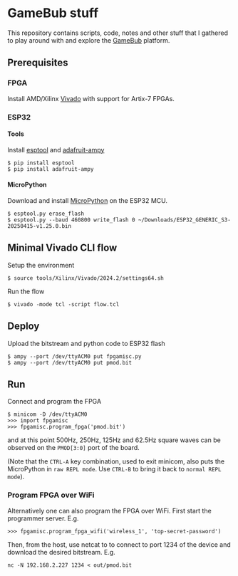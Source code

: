 # GameBub stuff
This repository contains scripts, code, notes and other stuff that I gathered
to play around with and explore the
[GameBub](https://github.com/elipsitz/gamebub) platform.

## Prerequisites

### FPGA
Install AMD/Xilinx
[Vivado](https://www.amd.com/en/products/software/adaptive-socs-and-fpgas/vivado.html)
with support for Artix-7 FPGAs.

### ESP32

#### Tools
Install [esptool](https://docs.espressif.com/projects/esptool/en/latest/esp32/) and [adafruit-ampy](https://pypi.org/project/adafruit-ampy/)
```
$ pip install esptool
$ pip install adafruit-ampy
```

#### MicroPython
Download and install [MicroPython](https://micropython.org/download/ESP32_GENERIC_S3/) on the ESP32 MCU.
```
$ esptool.py erase_flash
$ esptool.py --baud 460800 write_flash 0 ~/Downloads/ESP32_GENERIC_S3-20250415-v1.25.0.bin
```

## Minimal Vivado CLI flow
Setup the environment
```
$ source tools/Xilinx/Vivado/2024.2/settings64.sh
```
Run the flow
```
$ vivado -mode tcl -script flow.tcl
```

## Deploy
Upload the bitstream and python code to ESP32 flash
```
$ ampy --port /dev/ttyACM0 put fpgamisc.py
$ ampy --port /dev/ttyACM0 put pmod.bit
```

## Run
Connect and program the FPGA
```
$ minicom -D /dev/ttyACM0
>>> import fpgamisc
>>> fpgamisc.program_fpga('pmod.bit')
```
and at this point 500Hz, 250Hz, 125Hz and 62.5Hz square waves can be observed on the
`PMOD[3:0]` port of the board.

(Note that the `CTRL-A` key combination, used to exit minicom, also puts the
MicroPython in `raw REPL mode`. Use `CTRL-B` to bring it back to `normal REPL
mode`).

### Program FPGA over WiFi
Alternatively one can also program the FPGA over WiFi. First start the
programmer server. E.g.
```
>>> fpgamisc.program_fpga_wifi('wireless_1', 'top-secret-password')
```
Then, from the host, use netcat to to connect to port 1234 of the device and
download the desired bitstream. E.g.
```
nc -N 192.168.2.227 1234 < out/pmod.bit
```
